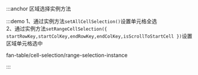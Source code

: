 :::anchor 区域选择实例方法

:::demo 1、通过实例方法`setAllCellSelection()`设置单元格全选<br>2、通过实例方法`setRangeCellSelection({ startRowKey,startColKey,endRowKey,endColKey,isScrollToStartCell })`设置区域单元格选中<br>

fan-table/cell-selection/range-selection-instance

:::
